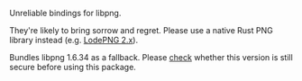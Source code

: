 Unreliable bindings for libpng.

They're likely to bring sorrow and regret. Please use a native Rust PNG library instead (e.g. [LodePNG 2.x](https://crates.io/crates/lodepng)).

Bundles libpng 1.6.34 as a fallback. Please [check](http://www.libpng.org/pub/png/libpng.html) whether this version is still secure before using this package.
